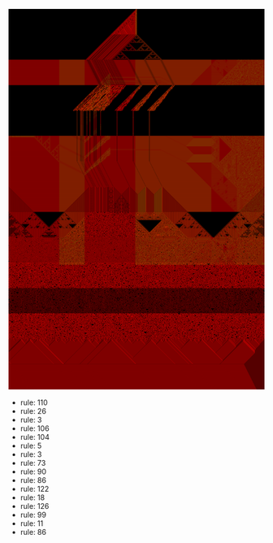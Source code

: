 ![photo](./output.png) 
 * rule: 110
* rule: 26
* rule: 3
* rule: 106
* rule: 104
* rule: 5
* rule: 3
* rule: 73
* rule: 90
* rule: 86
* rule: 122
* rule: 18
* rule: 126
* rule: 99
* rule: 11
* rule: 86
